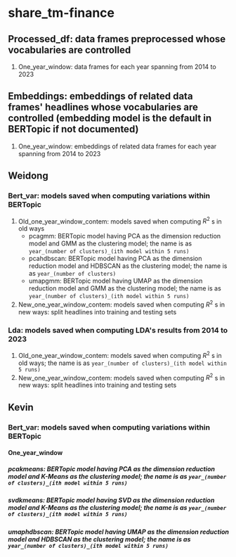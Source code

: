# share_tm-finance

## Processed_df: data frames preprocessed whose vocabularies are controlled
1. One_year_window: data frames for each year spanning from 2014 to 2023

## Embeddings: embeddings of related data frames' headlines whose vocabularies are controlled (embedding model is the default in BERTopic if not documented)
1. One_year_window: embeddings of related data frames for each year spanning from 2014 to 2023

## Weidong
### Bert_var: models saved when computing variations within BERTopic
1. Old_one_year_window_contem: models saved when computing $R^2$ s in old ways
     * pcagmm: BERTopic model having PCA as the dimension reduction model and GMM as the clustering model; the name is as `year_(number of clusters)_(ith model within 5 runs)`
     * pcahdbscan: BERTopic model having PCA as the dimension reduction model and HDBSCAN as the clustering model; the name is as `year_(number of clusters)`
     * umapgmm: BERTopic model having UMAP as the dimension reduction model and GMM as the clustering model; the name is as `year_(number of clusters)_(ith model within 5 runs)`
2. New_one_year_window_contem: models saved when computing $R^2$ s in new ways: split headlines into training and testing sets

### Lda: models saved when computing LDA's results from 2014 to 2023
1. Old_one_year_window_contem: models saved when computing $R^2$ s in old ways; the name is as `year_(number of clusters)_(ith model within 5 runs)`
2. New_one_year_window_contem: models saved when computing $R^2$ s in new ways: split headlines into training and testing sets


## Kevin
### Bert_var: models saved when computing variations within BERTopic
#### One_year_window
##### pcakmeans: BERTopic model having PCA as the dimension reduction model and K-Means as the clustering model; the name is as `year_(number of clusters)_(ith model within 5 runs)`
##### svdkmeans: BERTopic model having SVD as the dimension reduction model and K-Means as the clustering model; the name is as `year_(number of clusters)_(ith model within 5 runs)`
##### umaphdbscan: BERTopic model having UMAP as the dimension reduction model and HDBSCAN as the clustering model; the name is as `year_(number of clusters)_(ith model within 5 runs)`
